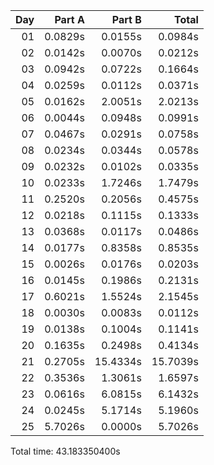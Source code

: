 | Day |  Part A |   Part B |    Total |
|---:|--------:|---------:|---------:|
| 01 | 0.0829s |  0.0155s |  0.0984s |
| 02 | 0.0142s |  0.0070s |  0.0212s |
| 03 | 0.0942s |  0.0722s |  0.1664s |
| 04 | 0.0259s |  0.0112s |  0.0371s |
| 05 | 0.0162s |  2.0051s |  2.0213s |
| 06 | 0.0044s |  0.0948s |  0.0991s |
| 07 | 0.0467s |  0.0291s |  0.0758s |
| 08 | 0.0234s |  0.0344s |  0.0578s |
| 09 | 0.0232s |  0.0102s |  0.0335s |
| 10 | 0.0233s |  1.7246s |  1.7479s |
| 11 | 0.2520s |  0.2056s |  0.4575s |
| 12 | 0.0218s |  0.1115s |  0.1333s |
| 13 | 0.0368s |  0.0117s |  0.0486s |
| 14 | 0.0177s |  0.8358s |  0.8535s |
| 15 | 0.0026s |  0.0176s |  0.0203s |
| 16 | 0.0145s |  0.1986s |  0.2131s |
| 17 | 0.6021s |  1.5524s |  2.1545s |
| 18 | 0.0030s |  0.0083s |  0.0112s |
| 19 | 0.0138s |  0.1004s |  0.1141s |
| 20 | 0.1635s |  0.2498s |  0.4134s |
| 21 | 0.2705s | 15.4334s | 15.7039s |
| 22 | 0.3536s |  1.3061s |  1.6597s |
| 23 | 0.0616s |  6.0815s |  6.1432s |
| 24 | 0.0245s |  5.1714s |  5.1960s |
| 25 | 5.7026s |  0.0000s |  5.7026s |


Total time: 43.183350400s
